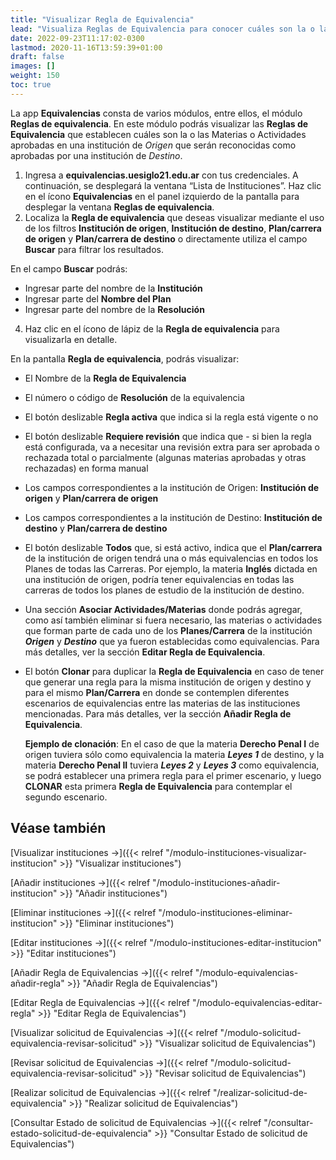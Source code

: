 ```yaml
---
title: "Visualizar Regla de Equivalencia"
lead: "Visualiza Reglas de Equivalencia para conocer cuáles son la o las Materias o Actividades aprobadas en una institución de Origen que serán reconocidas como aprobadas por una institución de Destino."
date: 2022-09-23T11:17:02-0300
lastmod: 2020-11-16T13:59:39+01:00
draft: false
images: []
weight: 150
toc: true
---
```

La app **Equivalencias** consta de varios módulos, entre ellos, el módulo **Reglas de equivalencia**. En este módulo podrás visualizar las **Reglas de Equivalencia** que establecen cuáles son la o las Materias o Actividades aprobadas en una institución de _Origen_ que serán reconocidas como aprobadas por una institución de _Destino_.

1. Ingresa a **equivalencias.uesiglo21.edu.ar** con tus credenciales. A continuación, se desplegará la ventana “Lista de Instituciones”. Haz clic en el ícono **Equivalencias** en el panel izquierdo de la pantalla para desplegar la ventana **Reglas de equivalencia**.
2. Localiza la **Regla de equivalencia** que deseas visualizar mediante el uso de los filtros **Institución de origen**, **Institución de destino**, **Plan/carrera de origen** y **Plan/carrera de destino** o directamente utiliza el campo **Buscar** para filtrar los resultados.

En el campo **Buscar** podrás:
 - Ingresar parte del nombre de la **Institución**
 - Ingresar parte del **Nombre del Plan**
 - Ingresar parte del nombre de la **Resolución**

4. Haz clic en el ícono de lápiz de la **Regla de equivalencia** para visualizarla en detalle.

En la pantalla **Regla de equivalencia**, podrás visualizar:
 - El Nombre de la **Regla de Equivalencia**
 - El número o código de **Resolución** de la equivalencia
 - El botón deslizable **Regla activa** que indica si la regla está vigente o no
 - El botón deslizable **Requiere revisión** que indica que - si bien la regla está configurada, va a necesitar una revisión extra para ser aprobada o rechazada total o parcialmente (algunas materias aprobadas y otras rechazadas) en forma manual
 - Los campos correspondientes a la institución de Origen: **Institución de origen** y **Plan/carrera de origen**
 - Los campos correspondientes a la institución de Destino: **Institución de destino** y **Plan/carrera de destino**
 - El botón deslizable **Todos** que, si está activo, indica que el **Plan/carrera** de la institución de origen tendrá una o más equivalencias en todos los Planes de todas las Carreras. Por ejemplo, la materia **Inglés** dictada en una institución de origen, podría tener equivalencias en todas las carreras de todos los planes de estudio de la institución de destino.
 - Una sección **Asociar Actividades/Materias** donde podrás agregar, como así también eliminar si fuera necesario, las materias o actividades que forman parte de cada uno de los **Planes/Carrera** de la institución **_Origen_** y **_Destino_** que ya fueron establecidas como equivalencias. Para más detalles, ver la sección **Editar Regla de Equivalencia**.
 - El botón **Clonar** para duplicar la **Regla de Equivalencia** en caso de tener que generar una regla para la misma institución de origen y destino y para el mismo **Plan/Carrera** en donde se contemplen diferentes escenarios de equivalencias entre las materias de las instituciones mencionadas. Para más detalles, ver la sección **Añadir Regla de Equivalencia**.
   
   **Ejemplo de clonación**: En el caso de que la materia **Derecho Penal I** de origen tuviera sólo como equivalencia la materia **_Leyes 1_** de destino, y la materia **Derecho Penal II** tuviera **_Leyes 2_** y **_Leyes 3_** como equivalencia, se podrá establecer una primera regla para el primer escenario, y luego **CLONAR** esta primera **Regla de Equivalencia** para contemplar el segundo escenario.

## Véase también
[Visualizar instituciones →]({{< relref "/modulo-instituciones-visualizar-institucion" >}} "Visualizar instituciones")

[Añadir instituciones →]({{< relref "/modulo-instituciones-añadir-institucion" >}} "Añadir instituciones")

[Eliminar instituciones →]({{< relref "/modulo-instituciones-eliminar-institucion" >}} "Eliminar instituciones")

[Editar instituciones →]({{< relref "/modulo-instituciones-editar-institucion" >}} "Editar instituciones")

[Añadir Regla de Equivalencias →]({{< relref "/modulo-equivalencias-añadir-regla" >}} "Añadir Regla de Equivalencias")

[Editar Regla de Equivalencias →]({{< relref "/modulo-equivalencias-editar-regla" >}} "Editar Regla de Equivalencias")

[Visualizar solicitud de Equivalencias →]({{< relref "/modulo-solicitud-equivalencia-revisar-solicitud" >}} "Visualizar solicitud de Equivalencias")

[Revisar solicitud de Equivalencias →]({{< relref "/modulo-solicitud-equivalencia-revisar-solicitud" >}} "Revisar solicitud de Equivalencias")

[Realizar solicitud de Equivalencias →]({{< relref "/realizar-solicitud-de-equivalencia" >}} "Realizar solicitud de Equivalencias")

[Consultar Estado de solicitud de Equivalencias →]({{< relref "/consultar-estado-solicitud-de-equivalencia" >}} "Consultar Estado de solicitud de Equivalencias")